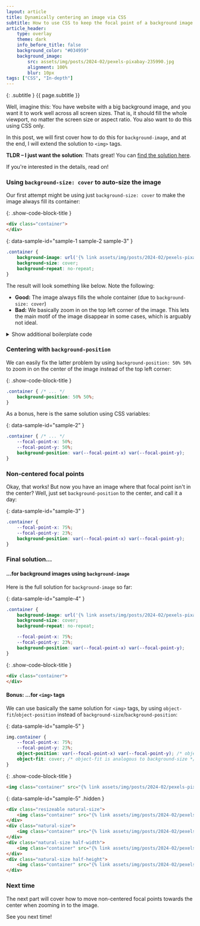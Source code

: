 ```yaml
---
layout: article
title: Dynamically centering an image via CSS
subtitle: How to use CSS to keep the focal point of a background image visible on different screen sizes
article_header:
    type: overlay
    theme: dark
    info_before_title: false
    background_color: "#034959"
    background_image:
        src: assets/img/posts/2024-02/pexels-pixabay-235990.jpg
        alignment: 100%
        blur: 10px
tags: ["CSS", "In-depth"]
---
```


{: .subtitle }
{{ page.subtitle }}

Well, imagine this: You have website with a big background image, and you want it to work well across all screen sizes.
That is, it should fill the whole viewport, no matter the screen size or aspect ratio.
You also want to do this using CSS only.

In this post, we will first cover how to do this for `background-image`, and at the end, I will extend the solution to `<img>` tags.

**TLDR &ndash; I just want the solution**: Thats great! You can [find the solution here](#final-solution).

 If you're interested in the details, read on!

### Using `background-size: cover` to auto-size the image

Our first attempt might be using just `background-size: cover` to make the image always fill its container:

{: .show-code-block-title }
```html
<div class="container">
</div>
```

{: data-sample-id="sample-1 sample-2 sample-3" }
```css
.container {
    background-image: url('{% link assets/img/posts/2024-02/pexels-pixabay-235990.jpg %}');
    background-size: cover;
    background-repeat: no-repeat;
}
```

The result will look something like below. Note the following:
- **Good:** The image always fills the whole container (due to `background-size: cover`)
- **Bad:** We basically zoom in on the top left corner of the image.
  This lets the main motif of the image disappear in some cases, which is arguably not ideal.

<div class="sample-preview" data-sample-comment="Try resizing the image!" data-sample-id="sample-1">
</div>

<details class="boilerplate-code">
<summary>Show additional boilerplate code</summary>
<div class="boilerplate-content" markdown="block">

{: .subtle-text }
The following code is used throughout all examples to to allow playing around with the size of the image container.

{: data-sample-id="sample-1 sample-2 sample-3 sample-4 sample-5" }
```css
.container {
    width: 100%;
    height: 100%;
}

.resizeable {
    overflow: hidden;
    resize: both;
    border: 1px solid black;
}

.natural-size {
    --image-aspect-ratio: calc(3848 / 2565);
    --initial-width: 200px;
    --initial-height: calc(var(--initial-width) / var(--image-aspect-ratio));

    width: var(--initial-width);
    height: var(--initial-height);
}

.half-width {
    width: calc(0.5 * var(--initial-width));
}

.half-height {
    height: calc(0.5 * var(--initial-height));
}

/* Arrange the samples in a row instead of in a column */

body {
    display: flex;
    flex-direction: row;
}

body > div {
    margin-right: 1rem;
    flex-shrink: 0;
}

/* Add a marker for the point where we zoom in on */

.show-focal-point {
    position: relative;
}

.show-focal-point::after {
    --focal-point-size: 10px;

    position: absolute;
    top: calc(var(--focal-point-y) - (var(--focal-point-size) / 2));
    left: calc(var(--focal-point-x) - (var(--focal-point-size) / 2));
    width: calc(var(--focal-point-size) + var(--focal-point-x) - var(--focal-point-x)); /* Hack to set `width: unset`` when --focal-point-x is not defined */

    content: "";
    background-color: red;
    aspect-ratio: 1/1;
    border-radius: 100%;
    z-index: 1;
}
```

{: data-sample-id="sample-1 sample-2 sample-3 sample-4" }
```html
<div class="resizeable natural-size">
    <div class="container">
    </div>
</div>
<div class="natural-size">
    <div class="container show-focal-point">
    </div>
</div>
<div class="natural-size half-width">
    <div class="container">
    </div>
</div>
<div class="natural-size half-height">
    <div class="container">
    </div>
</div>
```
</div></details>

### Centering with `background-position`

We can easily fix the latter problem by using `background-position: 50% 50%` to zoom in
on the center of the image instead of the top left corner:

{: .show-code-block-title }
```css
.container { /* ... */
    background-position: 50% 50%;
}
```

As a bonus, here is the same solution using CSS variables:

{: data-sample-id="sample-2" }
```css
.container { /* ... */
    --focal-point-x: 50%;
    --focal-point-y: 50%;
    background-position: var(--focal-point-x) var(--focal-point-y);
}
```

<div class="sample-preview" data-sample-comment="Try resizing the image!" data-sample-id="sample-2">
</div>

### Non-centered focal points

Okay, that works! But now you have an image where that focal point isn't in the center?
Well, just set `background-position` to the center, and call it a day:

{: data-sample-id="sample-3" }
```css
.container {
    --focal-point-x: 75%;
    --focal-point-y: 23%;
    background-position: var(--focal-point-x) var(--focal-point-y);
}
```

<div class="sample-preview" data-sample-comment="Try resizing the image!" data-sample-id="sample-3">
</div>

### Final solution&hellip;

#### &hellip;for background images using `background-image`

Here is the full solution for `background-image` so far:

{: data-sample-id="sample-4" }
```css
.container {
    background-image: url('{% link assets/img/posts/2024-02/pexels-pixabay-235990.jpg %}');
    background-size: cover;
    background-repeat: no-repeat;

    --focal-point-x: 75%;
    --focal-point-y: 23%;
    background-position: var(--focal-point-x) var(--focal-point-y);
}
```

{: .show-code-block-title }
```html
<div class="container">
</div>
```

<div class="sample-preview" data-sample-comment="Try resizing the image!" data-sample-id="sample-4">
</div>

#### Bonus: &hellip;for `<img>` tags

We can use basically the same solution for `<img>` tags, by using `object-fit`/`object-position`
instead of `background-size`/`background-position`:

{: data-sample-id="sample-5" }
```css
img.container {
    --focal-point-x: 75%;
    --focal-point-y: 23%;
    object-position: var(--focal-point-x) var(--focal-point-y); /* object-position is analogous to background-position */
    object-fit: cover; /* object-fit is analogous to background-size */
}
```

{: .show-code-block-title }
```html
<img class="container" src="{% link assets/img/posts/2024-02/pexels-pixabay-235990.jpg %}">
```

{: data-sample-id="sample-5" .hidden }
```html
<div class="resizeable natural-size">
    <img class="container" src="{% link assets/img/posts/2024-02/pexels-pixabay-235990.jpg %}">
</div>
<div class="natural-size">
    <img class="container" src="{% link assets/img/posts/2024-02/pexels-pixabay-235990.jpg %}">
</div>
<div class="natural-size half-width">
    <img class="container" src="{% link assets/img/posts/2024-02/pexels-pixabay-235990.jpg %}">
</div>
<div class="natural-size half-height">
    <img class="container" src="{% link assets/img/posts/2024-02/pexels-pixabay-235990.jpg %}">
</div>
```

<div class="sample-preview" data-sample-comment="Try resizing the image!" data-sample-id="sample-5">
</div>

### Next time

The next part will cover how to move non-centered focal points towards the center when zooming in to the image.

See you next time!
